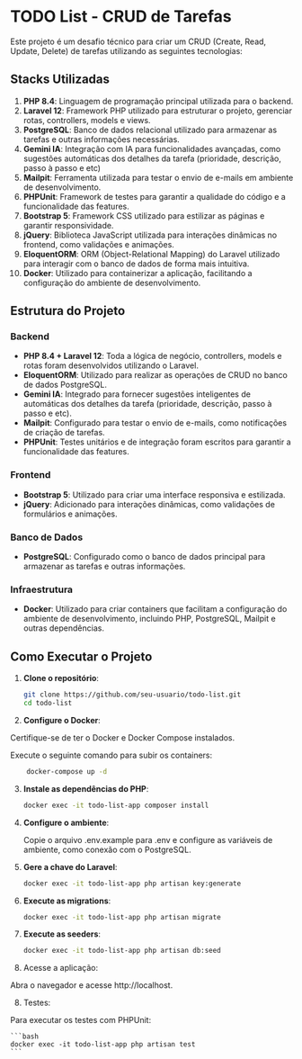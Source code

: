 # TODO List - CRUD de Tarefas

Este projeto é um desafio técnico para criar um CRUD (Create, Read, Update, Delete) de tarefas utilizando as seguintes tecnologias:

## Stacks Utilizadas

1. **PHP 8.4**: Linguagem de programação principal utilizada para o backend.
2. **Laravel 12**: Framework PHP utilizado para estruturar o projeto, gerenciar rotas, controllers, models e views.
3. **PostgreSQL**: Banco de dados relacional utilizado para armazenar as tarefas e outras informações necessárias.
4. **Gemini IA**: Integração com IA para funcionalidades avançadas, como sugestões automáticas dos detalhes da tarefa (prioridade, descrição, passo à passo e etc)
5. **Mailpit**: Ferramenta utilizada para testar o envio de e-mails em ambiente de desenvolvimento.
6. **PHPUnit**: Framework de testes para garantir a qualidade do código e a funcionalidade das features.
7. **Bootstrap 5**: Framework CSS utilizado para estilizar as páginas e garantir responsividade.
8. **jQuery**: Biblioteca JavaScript utilizada para interações dinâmicas no frontend, como validações e animações.
9. **EloquentORM**: ORM (Object-Relational Mapping) do Laravel utilizado para interagir com o banco de dados de forma mais intuitiva.
10. **Docker**: Utilizado para containerizar a aplicação, facilitando a configuração do ambiente de desenvolvimento.

## Estrutura do Projeto

### Backend

-   **PHP 8.4 + Laravel 12**: Toda a lógica de negócio, controllers, models e rotas foram desenvolvidos utilizando o Laravel.
-   **EloquentORM**: Utilizado para realizar as operações de CRUD no banco de dados PostgreSQL.
-   **Gemini IA**: Integrado para fornecer sugestões inteligentes de automáticas dos detalhes da tarefa (prioridade, descrição, passo à passo e etc).
-   **Mailpit**: Configurado para testar o envio de e-mails, como notificações de criação de tarefas.
-   **PHPUnit**: Testes unitários e de integração foram escritos para garantir a funcionalidade das features.

### Frontend

-   **Bootstrap 5**: Utilizado para criar uma interface responsiva e estilizada.
-   **jQuery**: Adicionado para interações dinâmicas, como validações de formulários e animações.

### Banco de Dados

-   **PostgreSQL**: Configurado como o banco de dados principal para armazenar as tarefas e outras informações.

### Infraestrutura

-   **Docker**: Utilizado para criar containers que facilitam a configuração do ambiente de desenvolvimento, incluindo PHP, PostgreSQL, Mailpit e outras dependências.

## Como Executar o Projeto

1. **Clone o repositório**:

    ```bash
    git clone https://github.com/seu-usuario/todo-list.git
    cd todo-list
    ```

2. **Configure o Docker**:

Certifique-se de ter o Docker e Docker Compose instalados.

Execute o seguinte comando para subir os containers:

```bash
    docker-compose up -d
```

3.  **Instale as dependências do PHP**:

    ```bash
    docker exec -it todo-list-app composer install
    ```

4.  **Configure o ambiente**:

    Copie o arquivo .env.example para .env e configure as variáveis de ambiente, como conexão com o PostgreSQL.

5.  **Gere a chave do Laravel**:

    ```bash
    docker exec -it todo-list-app php artisan key:generate
    ```

6.  **Execute as migrations**:

    ```bash
    docker exec -it todo-list-app php artisan migrate
    ```

7.  **Execute as seeders**:

    ```bash
    docker exec -it todo-list-app php artisan db:seed
    ```

8.  Acesse a aplicação:

Abra o navegador e acesse http://localhost.

8. Testes:

Para executar os testes com PHPUnit:

    ```bash
    docker exec -it todo-list-app php artisan test
    ```
